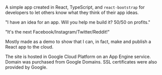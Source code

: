 A simple app created in React, TypeScript, and `react-bootstrap` for developers to let others know what they think of their app ideas.

"I have an idea for an app. Will you help me build it? 50/50 on profits."

"It's the next Facebook/Instagram/Twitter/Reddit!"

Mostly made as a demo to show that I can, in fact, make and publish a React app to the cloud. 

The site is hosted in Google Cloud Platform on an App Engine service. Domain was purchased from Google Domains. SSL certificates were also provided by Google. 
